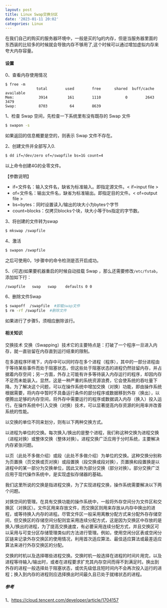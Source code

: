 ```yaml
---
layout: post
title: Linux Swap交换分区
date: '2023-01-11 20:02'
categories: Linux
---
```


在我们自己的购买的服务器环境中，一般是买的1g的内存，但是当服务器里面的东西装的比较多的时候就会导致内存不够用了,这个时候可以通过增加虚拟内存来夸大内存容量。

#### 设置
0、查看内存使用情况
```
$ free -m
              total        used        free      shared  buff/cache   available
Mem:           3914         161        1110           0        2643        3479
Swap:          8703          64        8639
```

1、检查 Swap 空间，先检查一下系统里有没有既存的 Swap 文件
```bash
$ swapon -s
```

如果返回的信息概要是空的，则表示 Swap 文件不存在。

2、创建文件并全部写入0.
```bash
$ dd if=/dev/zero of=/swapfile bs=1G count=4
```
以上命令创建4G的全零文件。

【参数说明】
- if=文件名：输入文件名，缺省为标准输入。即指定源文件。< if=input file >
- of=文件名：输出文件名，缺省为标准输出。即指定目的文件。< of=output file >
- bs=bytes：同时设置读入/输出的块大小为bytes个字节
- count=blocks：仅拷贝blocks个块，块大小等于bs指定的字节数。

3、将创建的文件转为swap
```bash
$ mkswap /swapfile
```

4、激活
```bash
$ swapon /swapfile
```
之后可使用0，1步骤中的命令检测是否开启成功。

5、(可选)如果要机器重启的时候自动挂载 Swap ，那么还需要修改`/etc/fstab`，添加如下行：
```
/swapfile   swap   swap    defaults 0 0
```

6、删除文件Swap
```bash
$ swapoff  /swapfile  #卸载swap文件
$ rm -rf /swapfile  #删除文件
```
如果进行了步骤5，须相应删除该行。

#### 相关知识
交换技术
交换（Swapping）技术它的主要特点是：打破了一个程序一旦进入内存，就一直驻留在内存直到运行结束的限制。

在多道程序环境下，内存中可以同时存在多个进程（程序），其中的一部分进程由于等待某些事件而处于阻塞状态，但这些处于阻塞状态的进程仍然驻留内存，并占据着内存空间；另一方面，外存上可能有许多等待装入内存运行的程序，却因内存不足而未能装入。显然，这是一种严重的系统资源浪费，它会使系统的吞吐量下降。为了解决这个问题，可以在操作系统中增加交换（对换）功能，即由操作系统根据需要，将内存中暂时不具备运行条件的部分程序或数据移到外存（换出），以便腾出足够的内存空间，将外存中需要运行的程序或数据调入内存（换入）投入运行。在操作系统中引入交换（对换）技术，可以显著提高内存资源的利用率并改善系统的性能。

以交换的单位不同来划分，则有以下两种交换方式。

以进程为单位的交换。每次换入/换出的是整个进程，我们称这种交换为进程交换（进程对换）或整体交换（整体对换）。进程交换广泛应用于分时系统，主要解决内存紧张问题。

以页（此处不多做介绍）或段（此处不多做介绍）为单位的交换。这种交换分别称为页置换（页交换或页对换）或段置换（段交换或段对换），页置换和段置换是以进程中的某一部分为交换单位，因此又称为部分交换（部分对换）。部分交换广泛应用于现代操作系统中，是实现虚拟存储器的基础。

我们这里所说的交换是指进程交换，为了实现进程交换，操作系统需要解决以下两个问题。

对换空间的管理。在具有交换功能的操作系统中，一般将外存空间分为文件区和交换区（对换区）。文件区用来存放文件，而交换区则用来存放从内存中换出的进程，或等待换入内存的进程。尽管文件区一般采用离散分配方式来分配外存存储空间，但交换区的存储空间分配则宜采用连续分配方式，这是因为交换区中存放的是换入/换出的进程，为了提高交换速度，有必要采用连续分配方式，并且交换区可以采用与可变分区存储管理类似的方法进行管理。例如，使用空闲分区表或空闲分区链来记录外存交换区的使用情况，利用首次适应算法、最佳适应算法或最差适应算法来进行外存交换区的分配。

交换的时机以及选择哪些进程交换。交换时机一般选择在进程的时间片用完，以及进程等待输入/输出时，或者在进程要求扩充其内存空间而得不到满足时。换出到外存的进程一般选择处于阻塞状态，或优先级低且短时间内不会再次投入运行的进程；换入到内存的进程则应选择换出时间最久且已处于就绪状态的进程。

##### 参考
1、https://cloud.tencent.com/developer/article/1704157
